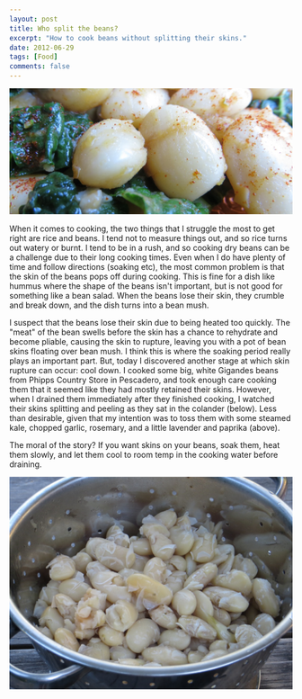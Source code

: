 ```yaml
---
layout: post
title: Who split the beans?
excerpt: "How to cook beans without splitting their skins."
date: 2012-06-29
tags: [Food]
comments: false
---
```


![beans](/images/beans-img_1888-crop-size.jpg)

When it comes to cooking, the two things that I struggle the most to get right are rice and beans. I tend not to measure things out, and so rice turns out watery or burnt. I tend to be in a rush, and so cooking dry beans can be a challenge due to their long cooking times. Even when I do have plenty of time and follow directions (soaking etc), the most common problem is that the skin of the beans pops off during cooking. This is fine for a dish like hummus where the shape of the beans isn't important, but is not good for something like a bean salad. When the beans lose their skin, they crumble and break down, and the dish turns into a bean mush.

I suspect that the beans lose their skin due to being heated too quickly. The "meat" of the bean swells before the skin has a chance to rehydrate and become pliable, causing the skin to rupture, leaving you with a pot of bean skins floating over bean mush. I think this is where the soaking period really plays an important part. But, today I discovered another stage at which skin rupture can occur: cool down. I cooked some big, white Gigandes beans from Phipps Country Store in Pescadero, and took enough care cooking them that it seemed like they had mostly retained their skins. However, when I drained them immediately after they finished cooking, I watched their skins splitting and peeling as they sat in the colander (below). Less than desirable, given that my intention was to toss them with some steamed kale, chopped garlic, rosemary, and a little lavender and paprika (above).

The moral of the story? If you want skins on your beans, soak them, heat them slowly, and let them cool to room temp in the cooking water before draining.

![beans in colander](/images/beans_IMG_1865-size.JPG)